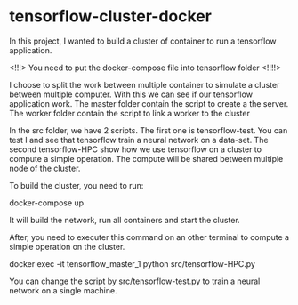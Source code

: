 # tensorflow-cluster-docker

In this project, I wanted to build a cluster of container to run a tensorflow application.

<!!!> You need to put the docker-compose file into tensorflow folder <!!!!> 

I choose to split the work between multiple container to simulate a cluster between multiple computer. With this we can see if our tensorflow application work.
The master folder contain the script to create a the server.
The worker folder contain the script to link a worker to the cluster

In the src folder, we have 2 scripts. The first one is  tensorflow-test. You can test I and see that tensorflow train a neural network on a data-set. The second tensorflow-HPC show how we use tensorflow on a cluster to compute a simple operation. The compute will be shared between multiple node of the cluster.

To build the cluster, you need to run:

docker-compose up

It will build the network, run all containers and start the cluster.

After, you need to executer this command on an other terminal to compute a simple operation on the cluster.

docker exec -it tensorflow_master_1 python src/tensorflow-HPC.py

You can change the script by src/tensorflow-test.py to train a neural network on a single machine.

